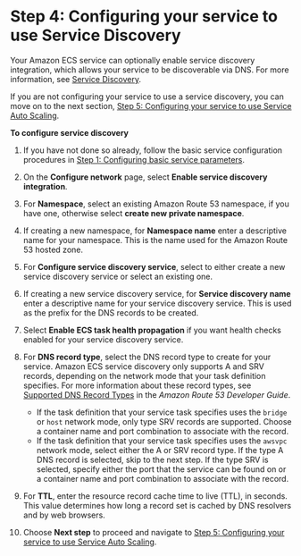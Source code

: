 # Step 4: Configuring your service to use Service Discovery<a name="service-configure-servicediscovery"></a>

Your Amazon ECS service can optionally enable service discovery integration, which allows your service to be discoverable via DNS\. For more information, see [Service Discovery](service-discovery.md)\.

If you are not configuring your service to use a service discovery, you can move on to the next section, [Step 5: Configuring your service to use Service Auto Scaling](service-configure-auto-scaling.md)\.

**To configure service discovery**

1. If you have not done so already, follow the basic service configuration procedures in [Step 1: Configuring basic service parameters](basic-service-params.md)\.

1. On the **Configure network** page, select **Enable service discovery integration**\.

1. For **Namespace**, select an existing Amazon Route 53 namespace, if you have one, otherwise select **create new private namespace**\.

1. If creating a new namespace, for **Namespace name** enter a descriptive name for your namespace\. This is the name used for the Amazon Route 53 hosted zone\.

1. For **Configure service discovery service**, select to either create a new service discovery service or select an existing one\.

1. If creating a new service discovery service, for **Service discovery name** enter a descriptive name for your service discovery service\. This is used as the prefix for the DNS records to be created\.

1. Select **Enable ECS task health propagation** if you want health checks enabled for your service discovery service\.

1. For **DNS record type**, select the DNS record type to create for your service\. Amazon ECS service discovery only supports A and SRV records, depending on the network mode that your task definition specifies\. For more information about these record types, see [Supported DNS Record Types](https://docs.aws.amazon.com/Route53/latest/DeveloperGuide/ResourceRecordTypes.html) in the *Amazon Route 53 Developer Guide*\.
   + If the task definition that your service task specifies uses the `bridge` or `host` network mode, only type SRV records are supported\. Choose a container name and port combination to associate with the record\.
   + If the task definition that your service task specifies uses the `awsvpc` network mode, select either the A or SRV record type\. If the type A DNS record is selected, skip to the next step\. If the type SRV is selected, specify either the port that the service can be found on or a container name and port combination to associate with the record\.

1. For **TTL**, enter the resource record cache time to live \(TTL\), in seconds\. This value determines how long a record set is cached by DNS resolvers and by web browsers\.

1. Choose **Next step** to proceed and navigate to [Step 5: Configuring your service to use Service Auto Scaling](service-configure-auto-scaling.md)\.